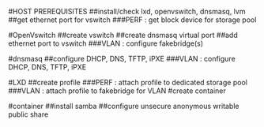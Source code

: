 #HOST PREREQUISITES
##install/check lxd, openvswitch, dnsmasq, lvm
##get ethernet port for vswitch
###PERF : get block device for storage pool

#OpenVswitch
##create vswitch
##create dnsmasq virtual port
##add ethernet port to vswitch
###VLAN : configure fakebridge(s)

#dnsmasq
##configure DHCP, DNS, TFTP, iPXE
###VLAN : configure DHCP, DNS, TFTP, iPXE

#LXD
##create profile
###PERF : attach profile to dedicated storage pool
###VLAN : attach profile to fakebridge for VLAN
#create container

#container
##install samba
##configure unsecure anonymous writable public share
